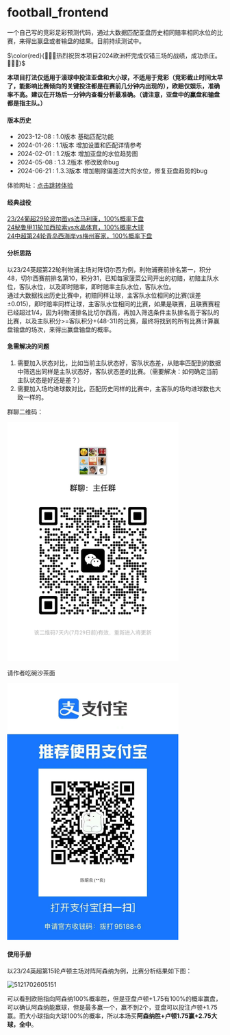 # football_frontend

一个自己写的竞彩足彩预测代码，通过大数据匹配亚盘历史相同赔率相同水位的比赛，来得出赢盘或者输盘的结果。目前持续测试中。

$\color{red}{👋👋👋热烈祝贺本项目2024欧洲杯完成仅错三场的战绩，成功杀庄。 👋👋👋}$

**本项目打法仅适用于滚球中投注亚盘和大小球，不适用于竞彩（竞彩截止时间太早了，能影响比赛倾向的关键投注都是在赛前几分钟内出现的），欧赔仅娱乐，准确率不高。建议在开场后一分钟内查看分析最准确。（请注意，亚盘中的赢盘和输盘都是指主队。）**

#### 版本历史

* 2023-12-08 : 1.0版本 基础匹配功能
* 2024-01-26 : 1.1版本 增加设置和匹配详情参考
* 2024-02-01 : 1.2版本 增加亚盘的水位趋势图
* 2024-05-08 : 1.3.2版本 修改致命bug
* 2024-06-21 : 1.3.3版本 增加剔除偏差过大的水位，修复亚盘趋势的bug


体验网址：[点击跳转体验](http://106.54.58.139:8080/#/home)

#### 经典战役

[23/24葡超29轮波尔图vs法马利康，100%概率下盘](http://47.99.134.39:8080/#/match/detail?fid=1101833)<br>
[24秘鲁甲11轮加西拉索vs水晶体育，100%概率大球](http://47.99.134.39:8080/#/match/detail?fid=1136633)<br>
[24中超第24轮青岛西海岸vs梅州客家，100%概率下盘](http://106.54.58.139:8080/#/match/detail?fid=1134475)<br>

#### 分析思路

以23/24英超第22轮利物浦主场对阵切尔西为例，利物浦赛前排名第一，积分48，切尔西赛前排名第10，积分31，已知每家菠菜公司开出的初赔，初赔主队水位，客队水位，以及即时赔率，即时赔率主队水位，客队水位。<br>
通过大数据找出历史比赛中，初赔同样让球，主客队水位相同的比赛(误差±0.015)，即时赔率同样让球，主客队水位相同的比赛，如果是联赛，且联赛赛程已经超过1/4，因为利物浦排名比切尔西高，再加入筛选条件主队排名高于客队的比赛，以及主队积分>=客队积分+(48-31)的比赛，最终将找到的所有比赛计算赢盘输盘的场次，来得出赢盘输盘的概率。

#### 急需解决的问题

1. 需要加入状态对比，比如当前主队状态好，客队状态差，从赔率匹配到的数据中筛选出同样是主队状态好，客队状态差的比赛。（需要解决：如何确定当前主队状态是好还是差？）
2. 需要加入场均进球数对比，匹配历史同样的比赛中，主客队的场均进球数也大致一样的。

群聊二维码：

<img width="400" src="./src/assets/images/wx.jpg" alt="">


请作者吃碗沙茶面

<img width="400" height="600" src="./src/assets/images/alipay.jpg" alt="">


#### 使用手册

以23/24英超第15轮卢顿主场对阵阿森纳为例，比赛分析结果如下图：

![5121702605151](https://github.com/czl0325/football_frontend/assets/2100549/678869f7-3344-4ec9-900e-495b768b419f)



可以看到欧赔指向阿森纳100%概率胜，但是亚盘卢顿+1.75有100%的概率赢盘，可以确认阿森纳能赢球，但是最多赢一个，赢不到2个，亚盘可以投注卢顿+1.75赢。而大小球指向大球100%的概率，所以本场买**阿森纳胜+卢顿1.75赢+2.75大球，全中**。
